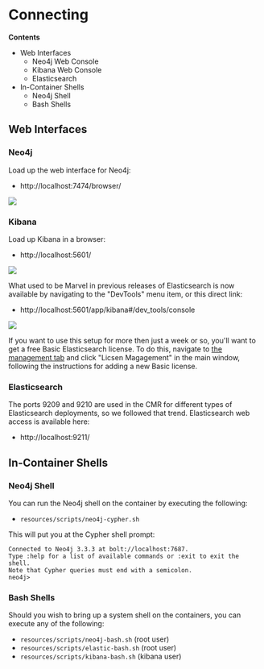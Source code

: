 # Connecting


**Contents**

* Web Interfaces
   * Neo4j Web Console
   * Kibana Web Console
   * Elasticsearch
* In-Container Shells
   * Neo4j Shell
   * Bash Shells


## Web Interfaces

### Neo4j

Load up the web interface for Neo4j:

* http://localhost:7474/browser/

[![][neo4j-screen-thumb]][neo4j-screen]


### Kibana

Load up Kibana in a browser:

* http://localhost:5601/

[![][kibana-thumb]][kibana]

What used to be Marvel in previous releases of Elasticsearch is now
available by navigating to the "DevTools" menu item, or this direct link:

* http://localhost:5601/app/kibana#/dev_tools/console

[![][kibana-query-thumb]][kibana-query]

If you want to use this setup for more then just a week or so, you'll want to
get a free Basic Elasticsearch license. To do this, navigate to
[the management tab][kibana-management] and click "Licsen Magagement" in the
main window, following the instructions for adding a new Basic license.


### Elasticsearch

The ports 9209 and 9210 are used in the CMR for different types of
Elasticsearch deployments, so we followed that trend. Elasticsearch web access
is available here:

* http://localhost:9211/


## In-Container Shells

### Neo4j Shell

You can run the Neo4j shell on the container by executing the following:

* `resources/scripts/neo4j-cypher.sh`

This will put you at the Cypher shell prompt:

```
Connected to Neo4j 3.3.3 at bolt://localhost:7687.
Type :help for a list of available commands or :exit to exit the shell.
Note that Cypher queries must end with a semicolon.
neo4j>
```


### Bash Shells

Should you wish to bring up a system shell on the containers, you can execute
any of the following:

* `resources/scripts/neo4j-bash.sh` (root user)
* `resources/scripts/elastic-bash.sh` (root user)
* `resources/scripts/kibana-bash.sh` (kibana user)


<!-- Named page links below: /-->

[neo4j-screen]: https://raw.githubusercontent.com/cmr-exchange/cmr-graph/master/resources/images/neo4j-web-screen.png
[neo4j-screen-thumb]: https://raw.githubusercontent.com/cmr-exchange/cmr-graph/master/resources/images/neo4j-web-screen-thumb.png

[kibana]: https://raw.githubusercontent.com/cmr-exchange/cmr-graph/master/resources/images/kibana.png
[kibana-thumb]: https://raw.githubusercontent.com/cmr-exchange/cmr-graph/master/resources/images/kibana-thumb.png

[kibana-query]: https://raw.githubusercontent.com/cmr-exchange/cmr-graph/master/resources/images/kibana-query.png
[kibana-query-thumb]: https://raw.githubusercontent.com/cmr-exchange/cmr-graph/master/resources/images/kibana-query-thumb.png
[kibana-management]: http://localhost:5601/app/kibana#/management
